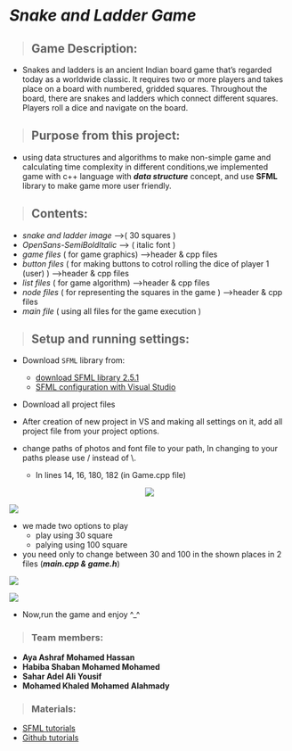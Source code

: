 # *Snake and Ladder Game*
> ## Game Description:
   * Snakes and ladders is an ancient Indian board game that’s regarded today as a worldwide classic. It requires two or more players and takes place on a board            with numbered, gridded squares. Throughout the board, there are snakes and ladders which connect different squares. Players roll a dice and navigate on the board.
   
> ## Purpose from this project:
   * using data structures and algorithms to make non-simple game and calculating time complexity in different conditions,we implemented      game with c++ language        with **_data structure_** concept, and use **SFML** library to make game more user friendly. 
   
> ## Contents:
   * _snake and ladder image_ -->( 30 squares )
   * _OpenSans-SemiBoldItalic_ --> ( italic font ) 
   * _game files_   ( for game graphics)  -->header & cpp files
   * _button files_ ( for making buttons to cotrol rolling the dice of player 1 (user) )  -->header & cpp files
   * _list files_   ( for game algorithm)  -->header & cpp files
   * _node files_   ( for representing the squares in the game )  -->header & cpp files
   * _main file_    ( using all files for the game execution )
   
> ## Setup and running settings:
   * Download `SFML` library from:
        * [download SFML library 2.5.1](https://www.sfml-dev.org/download/sfml/2.5.1/)
        * [SFML configuration with Visual Studio](https://www.sfml-dev.org/tutorials/2.5/start-vc.php)
       
  * Download all project files 
  * After creation of new project in VS and making all settings on it, add all project file from your project options.
  * change paths of photos and font file to your path, In changing to your paths please use / instead of \\. 
    * In lines 14, 16, 180, 182 (in Game.cpp file)
  
  <p align = "center">
      <img src = "https://user-images.githubusercontent.com/104461730/166102854-4d9cbbaf-63a8-4d1d-b617-c8a27a9584b1.png">
  </p>  
  
  <p align = "cenetr">
      <img src = "https://user-images.githubusercontent.com/104461730/166102863-56685325-5773-45ac-b845-331c344310c8.png">
  </p>
    
  * we made two options to play
    *    play using 30 square
    *    palying using 100 square 
  * you need only to change between 30 and 100 in the shown places in 2 files (**_main.cpp & game.h_**)
  
  <p align = "left">
      <img src = "https://user-images.githubusercontent.com/104461730/166103317-a73b34f5-6566-4b2a-824c-1a49b89b9091.png">
  </p>
  
  <p align = "left">
      <img src = "https://user-images.githubusercontent.com/104461730/166103318-411a7110-740c-4e1e-8cb3-c9479ddf12a4.png">
  </p>
   
  * Now,run the game and enjoy  ^_^
> ### Team members:
   - **Aya Ashraf Mohamed Hassan** 
   - **Habiba Shaban Mohamed Mohamed**
   - **Sahar Adel Ali Yousif**
   - **Mohamed Khaled Mohamed Alahmady**
> ### Materials:
   *  [SFML tutorials](https://youtube.com/playlist?list=PL21OsoBLPpMOO6zyVlxZ4S4hwkY_SLRW9)
   *  [Github tutorials](https://youtube.com/playlist?list=PLDoPjvoNmBAw4eOj58MZPakHjaO3frVMF)
